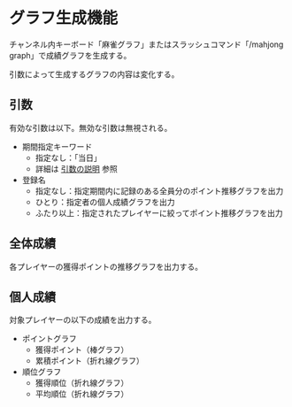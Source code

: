 # グラフ生成機能

チャンネル内キーボード「麻雀グラフ」またはスラッシュコマンド「/mahjong graph」で成績グラフを生成する。

引数によって生成するグラフの内容は変化する。

## 引数

有効な引数は以下。無効な引数は無視される。

- 期間指定キーワード
  - 指定なし：「当日」
  - 詳細は [引数の説明](argument_keyword.md) 参照
- 登録名
  - 指定なし：指定期間内に記録のある全員分のポイント推移グラフを出力
  - ひとり：指定者の個人成績グラフを出力
  - ふたり以上：指定されたプレイヤーに絞ってポイント推移グラフを出力

## 全体成績

各プレイヤーの獲得ポイントの推移グラフを出力する。

## 個人成績

対象プレイヤーの以下の成績を出力する。

- ポイントグラフ
  - 獲得ポイント（棒グラフ）
  - 累積ポイント（折れ線グラフ）
- 順位グラフ
  - 獲得順位（折れ線グラフ）
  - 平均順位（折れ線グラフ）
